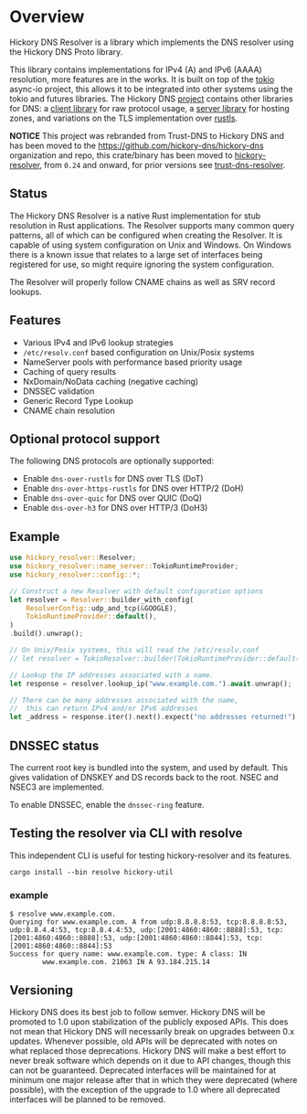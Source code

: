 # Overview

Hickory DNS Resolver is a library which implements the DNS resolver using the Hickory DNS Proto library.

This library contains implementations for IPv4 (A) and IPv6 (AAAA) resolution, more features are in the works. It is built on top of the [tokio](https://tokio.rs) async-io project, this allows it to be integrated into other systems using the tokio and futures libraries. The Hickory DNS [project](https://github.com/hickory-dns/hickory-dns) contains other libraries for DNS: a [client library](https://crates.io/crates/hickory-client) for raw protocol usage, a [server library](https://crates.io/crates/hickory-server) for hosting zones, and variations on the TLS implementation over [rustls](https://crates.io/crates/hickory-dns-rustls).

**NOTICE** This project was rebranded from Trust-DNS to Hickory DNS and has been moved to the https://github.com/hickory-dns/hickory-dns organization and repo, this crate/binary has been moved to [hickory-resolver](https://crates.io/crates/hickory-resolver), from `0.24` and onward, for prior versions see [trust-dns-resolver](https://crates.io/crates/trust-dns-resolver).

## Status

The Hickory DNS Resolver is a native Rust implementation for stub resolution in Rust applications. The Resolver supports many common query patterns, all of which can be configured when creating the Resolver. It is capable of using system configuration on Unix and Windows. On Windows there is a known issue that relates to a large set of interfaces being registered for use, so might require ignoring the system configuration.

The Resolver will properly follow CNAME chains as well as SRV record lookups.

## Features

- Various IPv4 and IPv6 lookup strategies
- `/etc/resolv.conf` based configuration on Unix/Posix systems
- NameServer pools with performance based priority usage
- Caching of query results
- NxDomain/NoData caching (negative caching)
- DNSSEC validation
- Generic Record Type Lookup
- CNAME chain resolution

## Optional protocol support

The following DNS protocols are optionally supported:

- Enable `dns-over-rustls` for DNS over TLS (DoT)
- Enable `dns-over-https-rustls` for DNS over HTTP/2 (DoH)
- Enable `dns-over-quic` for DNS over QUIC (DoQ)
- Enable `dns-over-h3` for DNS over HTTP/3 (DoH3)

## Example

```rust
use hickory_resolver::Resolver;
use hickory_resolver::name_server::TokioRuntimeProvider;
use hickory_resolver::config::*;

// Construct a new Resolver with default configuration options
let resolver = Resolver::builder_with_config(
    ResolverConfig::udp_and_tcp(&GOOGLE),
    TokioRuntimeProvider::default(),
)
.build().unwrap();

// On Unix/Posix systems, this will read the /etc/resolv.conf
// let resolver = TokioResolver::builder(TokioRuntimeProvider::default()).unwrap().build();

// Lookup the IP addresses associated with a name.
let response = resolver.lookup_ip("www.example.com.").await.unwrap();

// There can be many addresses associated with the name,
//  this can return IPv4 and/or IPv6 addresses
let _address = response.iter().next().expect("no addresses returned!");
```

## DNSSEC status

The current root key is bundled into the system, and used by default. This gives
validation of DNSKEY and DS records back to the root. NSEC and NSEC3 are
implemented.

To enable DNSSEC, enable the `dnssec-ring` feature.

## Testing the resolver via CLI with resolve

This independent CLI is useful for testing hickory-resolver and its features.

```shell
cargo install --bin resolve hickory-util
```

### example

```shell
$ resolve www.example.com.
Querying for www.example.com. A from udp:8.8.8.8:53, tcp:8.8.8.8:53, udp:8.8.4.4:53, tcp:8.8.4.4:53, udp:[2001:4860:4860::8888]:53, tcp:[2001:4860:4860::8888]:53, udp:[2001:4860:4860::8844]:53, tcp:[2001:4860:4860::8844]:53
Success for query name: www.example.com. type: A class: IN
        www.example.com. 21063 IN A 93.184.215.14
```

## Versioning

Hickory DNS does its best job to follow semver. Hickory DNS will be promoted to 1.0 upon stabilization of the publicly exposed APIs. This does not mean that Hickory DNS will necessarily break on upgrades between 0.x updates. Whenever possible, old APIs will be deprecated with notes on what replaced those deprecations. Hickory DNS will make a best effort to never break software which depends on it due to API changes, though this can not be guaranteed. Deprecated interfaces will be maintained for at minimum one major release after that in which they were deprecated (where possible), with the exception of the upgrade to 1.0 where all deprecated interfaces will be planned to be removed.
